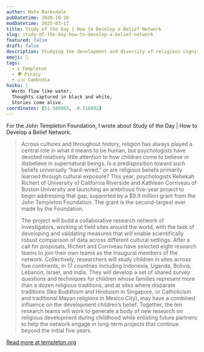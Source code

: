 ```yaml
---
author: Nate Barksdale
pubDatetime: 2020-10-20
modDatetime: 2025-03-17
title: Study of the Day | How to Develop a Belief Network
slug: study-of-the-day-how-to-develop-a-belief-network
featured: false
draft: false
description: Studying the development and diversity of religious cognition and behavior.
emoji: 📝
tags:
  - 🌀 Templeton
  - 🌍 Piracy
  - 🇰🇭 Cambodia
haiku: |
  Words flow like water,
  Thoughts captured in black and white,
  Stories come alive.
coordinates: [51.509865, -0.118092]
---
```


For the John Templeton Foundation, I wrote about Study of the Day | How to Develop a Belief Network.

> Across cultures and throughout history, religion has always played a central role in what it means to be human, but psychologists have devoted relatively little attention to how children come to believe or disbelieve in supernatural beings. Is a predisposition toward such beliefs universally “hard-wired,” or are religious beliefs primarily learned through cultural exposure? This year, psychologists Rebekah Richert of University of California Riverside and Kathleen Corriveau of Boston University are launching an ambitious five-year project to begin addressing that gap, supported by a $9.9 million grant from the John Templeton Foundation. The grant is the second-largest ever made by the Foundation.
>
> The project will build a collaborative research network of investigators, working at field sites around the world, with the task of developing and validating measures that will enable scientifically robust comparison of data across different cultural settings. After a call for proposals, Richert and Corriveau have selected eight research teams to join their own teams as the inaugural members of the network. Collectively, researchers will study children in sites across five continents, in 17 countries including Indonesia, Uganda, Bolivia, Lebanon, Israel, and India. They will develop a set of shared survey questions and techniques for children whose families represent more than a dozen religious traditions, and at sites where disparate traditions (like Buddhism and Hinduism in Singapore, or Catholicism and traditional Mayan religions in Mexico City), may have a combined influence on the development children’s belief. Together, the ten research teams will work to generate a body of new research on religious development during childhood while enlisting future partners to help the network engage in long-term projects that continue beyond the initial five years.

[Read more at templeton.org](https://www.templeton.org/news/developing-belief-network)

